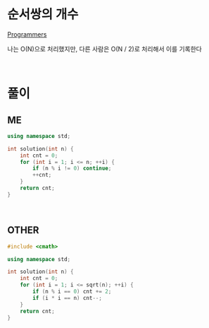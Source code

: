 # 순서쌍의 개수
[Programmers](https://school.programmers.co.kr/learn/courses/30/lessons/120836)<br>

나는 O(N)으로 처리했지만, 다른 사람은 O(N / 2)로 처리해서 이를 기록한다<br>

<br>

# 풀이
## ME
```cpp
using namespace std;

int solution(int n) {
    int cnt = 0;
    for (int i = 1; i <= n; ++i) {
        if (n % i != 0) continue;
        ++cnt;
    }
    return cnt;
}
```

<br>

## OTHER
```cpp
#include <cmath>

using namespace std;

int solution(int n) {
    int cnt = 0;
    for (int i = 1; i <= sqrt(n); ++i) {
        if (n % i == 0) cnt += 2;
        if (i * i == n) cnt--;
    }
    return cnt;
}
```